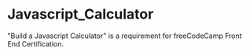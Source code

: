# Javascript_Calculator
"Build a Javascript Calculator" is a requirement for freeCodeCamp Front End Certification.
